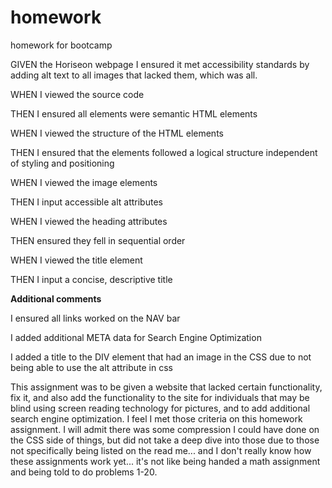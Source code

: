 # homework
homework for bootcamp

GIVEN the Horiseon webpage I ensured it met accessibility standards by adding alt text to all images that lacked them, which was all. 

WHEN I viewed the source code

THEN I ensured all elements were semantic HTML elements

WHEN I viewed the structure of the HTML elements

THEN I ensured that the elements followed a logical structure independent of styling and positioning

WHEN I viewed the image elements

THEN I input accessible alt attributes

WHEN I viewed the heading attributes

THEN ensured they fell in sequential order

WHEN I viewed the title element

THEN I input a concise, descriptive title

**Additional comments**

I ensured all links worked on the NAV bar

I added additional META data for Search Engine Optimization

I added a title to the DIV element that had an image in the CSS due to not being able to use the alt attribute in css

This assignment was to be given a website that lacked certain functionality, fix it, and also add the functionality to the site for individuals that may be blind using screen reading technology for pictures, and to add additional search engine optimization. I feel I met those criteria on this homework assignment. I will admit there was some compression I could have done on the CSS side of things, but did not take a deep dive into those due to those not specifically being listed on the read me... and I don't really know how these assignments work yet... it's not like being handed a math assignment and being told to do problems 1-20. 